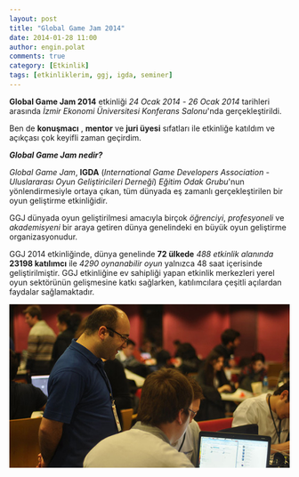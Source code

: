 ```yaml
---
layout: post
title: "Global Game Jam 2014"
date: 2014-01-28 11:00
author: engin.polat
comments: true
category: [Etkinlik]
tags: [etkinliklerim, ggj, igda, seminer]
---
```

**Global Game Jam 2014** etkinliği *24 Ocak 2014* - *26 Ocak 2014* tarihleri arasında *İzmir Ekonomi Üniversitesi Konferans Salonu*'nda gerçekleştirildi.

Ben de **konuşmacı** , **mentor** ve **juri üyesi** sıfatları ile etkinliğe katıldım ve açıkçası çok keyifli zaman geçirdim.

***Global Game Jam nedir?***

*Global Game Jam*, **IGDA** (*International Game Developers Association* - *Uluslararası Oyun Geliştiricileri Derneği*) *Eğitim Odak Grubu*'nun yönlendirmesiyle ortaya çıkan, tüm dünyada eş zamanlı gerçekleştirilen bir oyun geliştirme etkinliğidir.

GGJ dünyada oyun geliştirilmesi amacıyla birçok *öğrenciyi*, *profesyoneli* ve *akademisyeni* bir araya getiren dünya genelindeki en büyük oyun geliştirme organizasyonudur.

GGJ 2014 etkinliğinde, dünya genelinde **72 ülkede** *488 etkinlik alanında* **23198 katılımcı** ile *4290 oynanabilir oyun* yalnızca 48 saat içerisinde geliştirilmiştir. GGJ etkinliğine ev sahipliği yapan etkinlik merkezleri yerel oyun sektörünün gelişmesine katkı sağlarken, katılımcılara çeşitli açılardan faydalar sağlamaktadır.

![](/assets/uploads/2014/01/GlobalGameJam2014.jpg)

